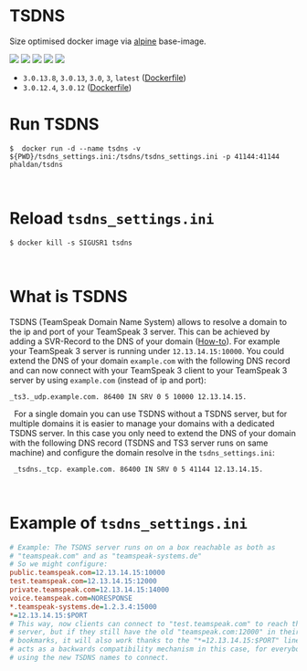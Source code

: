 # TSDNS

Size optimised docker image via [alpine](https://hub.docker.com/_/alpine/) base-image.

[![](https://images.microbadger.com/badges/version/phaldan/tsdns.svg)](https://microbadger.com/images/phaldan/tsdns) [![](https://images.microbadger.com/badges/image/phaldan/tsdns.svg)](https://microbadger.com/images/phaldan/tsdns) [![](https://img.shields.io/docker/stars/phaldan/tsdns.svg)](https://hub.docker.com/r/phaldan/tsdns/) [![](https://img.shields.io/docker/pulls/phaldan/tsdns.svg)](https://hub.docker.com/r/phaldan/tsdns/) [![](https://img.shields.io/docker/automated/phaldan/tsdns.svg)](https://hub.docker.com/r/phaldan/tsdns/)

* `3.0.13.8`, `3.0.13`, `3.0`, `3`, `latest` ([Dockerfile](https://github.com/phaldan/docker-tsdns/blob/1492f897ac2dcda34921a924729599eb8afb86df/Dockerfile))
* `3.0.12.4`, `3.0.12` ([Dockerfile](https://github.com/phaldan/docker-tsdns/blob/d6c4728213e81c3e15b466606e1f224f4ef6fc64/Dockerfile))
&nbsp;

# Run TSDNS

```
$  docker run -d --name tsdns -v ${PWD}/tsdns_settings.ini:/tsdns/tsdns_settings.ini -p 41144:41144 phaldan/tsdns
```
&nbsp;

# Reload `tsdns_settings.ini`
```
$ docker kill -s SIGUSR1 tsdns
```
&nbsp;

# What is TSDNS
TSDNS (TeamSpeak Domain Name System) allows to resolve a domain to the ip and port of your TeamSpeak 3 server. This can be achieved by adding a SVR-Record to the DNS of your domain ([How-to](https://support.teamspeakusa.com/index.php?/Knowledgebase/Article/View/293/0/does-teamspeak-3-support-dns-srv-records)). 
For example your TeamSpeak 3 server is running under `12.13.14.15:10000`. You could extend the DNS of your domain `example.com` with the following DNS record and can now connect with your TeamSpeak 3 client to your TeamSpeak 3 server by using `example.com` (instead of ip and port): 

```
_ts3._udp.example.com. 86400 IN SRV 0 5 10000 12.13.14.15.
```
&nbsp;
For a single domain you can use TSDNS without a TSDNS server, but for multiple domains it is easier to manage your domains with a dedicated TSDNS server. In this case you only need to extend the DNS of your domain with the following DNS record (TSDNS and TS3 server runs on same machine) and configure the domain resolve in the `tsdns_settings.ini`:

```
 _tsdns._tcp. example.com. 86400 IN SRV 0 5 41144 12.13.14.15.
```
&nbsp;

# Example of `tsdns_settings.ini`

```ini
# Example: The TSDNS server runs on on a box reachable as both as
# "teamspeak.com" and as "teamspeak-systems.de"
# So we might configure:
public.teamspeak.com=12.13.14.15:10000
test.teamspeak.com=12.13.14.15:12000
private.teamspeak.com=12.13.14.15:14000
voice.teamspeak.com=NORESPONSE
*.teamspeak-systems.de=1.2.3.4:15000
*=12.13.14.15:$PORT
# This way, now clients can connect to "test.teamspeak.com" to reach the test
# server, but if they still have the old "teamspeak.com:12000" in their
# bookmarks, it will also work thanks to the "*=12.13.14.15:$PORT" line, which
# acts as a backwards compatibility mechanism in this case, for everybody not
# using the new TSDNS names to connect.
```
